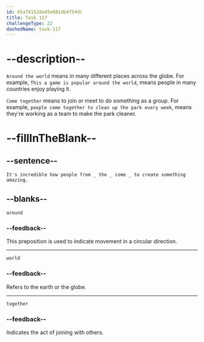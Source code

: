 ```yaml
---
id: 65a74152da45e881db4f54dc
title: Task 117
challengeType: 22
dashedName: task-117
---
```

<!--
AUDIO REFERENCE:
"It's incredible how people from around the world come together to create something amazing."
-->

# --description--

`Around the world` means in many different places across the globe. For example, `This a game is popular around the world`, means people in many countries enjoy playing it.

`Come together` means to join or meet to do something as a group. For example, `people come together to clean up the park every week`, means they're working as a team to make the park cleaner.

# --fillInTheBlank--

## --sentence--

`It's incredible how people from _ the _ come _ to create something amazing.`

## --blanks--

`around`

### --feedback--

This preposition is used to indicate movement in a circular direction.

---

`world`

### --feedback--

Refers to the earth or the globe.

---

`together`

### --feedback--

Indicates the act of joining with others.
